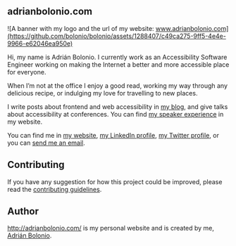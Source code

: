## adrianbolonio.com

![A banner with my logo and the url of my website: www.adrianbolonio.com](https://github.com/bolonio/bolonio/assets/1288407/c49ca275-9ff5-4e4e-9966-e62046ea950e)

Hi, my name is Adrián Bolonio. I currently work as an Accessibility Software Engineer working on making the Internet a better and more accessible place for everyone.

When I’m not at the office I enjoy a good read, working my way through any delicious recipe, or indulging my love for travelling to new places.

I write posts about frontend and web accessibility in [my blog](http://adrianbolonio.com/en/blog), and give talks about accessibility at conferences. You can find [my speaker experience](http://adrianbolonio.com/en/talks) in my website.

You can find me in [my website](http://adrianbolonio.com/), [my LinkedIn profile](https://linkedin.com/in/adrianbolonio), [my Twitter profile](https://twitter.com/bolonio), or you can [send me an email](mailto:adrian.bolonio@gmail.com).

## Contributing

If you have any suggestion for how this project could be improved, please read the [contributing guidelines](https://github.com/bolonio/adrianbolonio/blob/main/CONTRIBUTING.md).

## Author

http://adrianbolonio.com/ is my personal website and is created by me, [Adrián Bolonio](https://twitter.com/bolonio).
